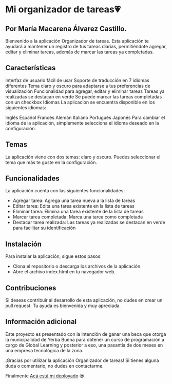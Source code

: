 
# Mi organizador de tareas💗
## Por María Macarena Álvarez Castillo.

Bienvenido a la aplicación Organizador de tareas. Esta aplicación te ayudará a mantener un registro de tus tareas diarias, permitiéndote agregar, editar y eliminar tareas, además de marcar las tareas ya completadas.

## Características
Interfaz de usuario fácil de usar
Soporte de traducción en 7 idiomas diferentes
Tema claro y oscuro para adaptarse a tus preferencias de visualización
Funcionalidad para agregar, editar y eliminar tareas
Tareas ya realizadas se destacan en verde
Se puede marcar las tareas completadas con un checkbox
Idiomas
La aplicación se encuentra disponible en los siguientes idiomas:

Inglés
Español
Francés
Alemán
Italiano
Portugués
Japonés
Para cambiar el idioma de la aplicación, simplemente selecciona el idioma deseado en la configuración.

## Temas
La aplicación viene con dos temas: claro y oscuro. Puedes seleccionar el tema que más te guste en la configuración.

## Funcionalidades
La aplicación cuenta con las siguientes funcionalidades:

- Agregar tarea: Agrega una tarea nueva a la lista de tareas
- Editar tarea: Edita una tarea existente en la lista de tareas
- Eliminar tarea: Elimina una tarea existente de la lista de tareas
- Marcar tarea completada: Marca una tarea como completada
- Destacar tarea realizada: Las tareas ya realizadas se destacan en verde para facilitar su identificación
## Instalación
Para instalar la aplicación, sigue estos pasos:

- Clona el repositorio o descarga los archivos de la aplicación.
- Abre el archivo index.html en tu navegador web.
## Contribuciones
Si deseas contribuir al desarrollo de esta aplicación, no dudes en crear un pull request. Tu ayuda es bienvenida y muy apreciada.

## Información adicional
Este proyecto es presentado con la intención de ganar una beca que otorga la municipalidad de Yerba Buena para obtener un curso de programación a cargo de Global Learning y posterior a eso, una pasantía de dos meses en una empresa tecnológica de la zona.

¡Gracias por utilizar la aplicación Organizador de tareas! Si tienes alguna duda o comentario, no dudes en contactarme.


Finalmente [Acá está mi deployado](https://task-board-one.vercel.app/) 😍
